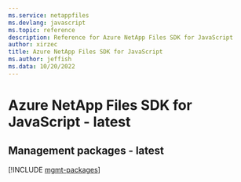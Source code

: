 ```yaml
---
ms.service: netappfiles
ms.devlang: javascript
ms.topic: reference
description: Reference for Azure NetApp Files SDK for JavaScript
author: xirzec
title: Azure NetApp Files SDK for JavaScript
ms.author: jeffish
ms.data: 10/20/2022
---
```

# Azure NetApp Files SDK for JavaScript - latest

## Management packages - latest
[!INCLUDE [mgmt-packages](netapp-files-mgmt-index.md)]